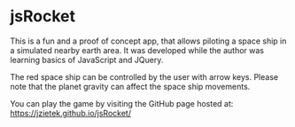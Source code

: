 # jsRocket

This is a fun and a proof of concept app, that allows piloting a space ship in a simulated nearby earth area.
It was developed while the author was learning basics of JavaScript and JQuery.

The red space ship can be controlled by the user with arrow keys. 
Please note that the planet gravity can affect the space ship movements.

You can play the game by visiting the GitHub page hosted at: https://jzietek.github.io/jsRocket/
